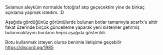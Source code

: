 Selamun aleyküm normalde fotoğraf atıp geçecektim yine de birkaç açıklama yapmak istedim. :D 


Aşağıda gördüğünüz görüntülerde bulunan botlar tamamıyla acarfx'e aittir fakat üzerinde birçok güncelleme yaparak yeni sistemler getirmiş bulunmaktayım bunların hepsi aşağıda gösterildi.


Botu kullanmak isteyen olursa benimle iletişime geçebilir
https://discord.gg/1985
